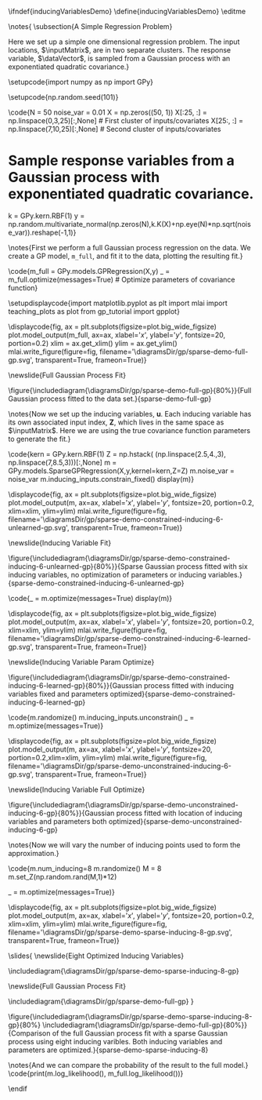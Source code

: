 \ifndef{inducingVariablesDemo}
\define{inducingVariablesDemo}
\editme

\notes{
\subsection{A Simple Regression Problem}

Here we set up a simple one dimensional regression problem. The input locations, $\inputMatrix$, are in two separate clusters. The response variable, $\dataVector$, is sampled from a Gaussian process with an exponentiated quadratic covariance.}


\setupcode{import numpy as np
import GPy}

\setupcode{np.random.seed(101)}

\code{N = 50
noise_var = 0.01
X = np.zeros((50, 1))
X[:25, :] = np.linspace(0,3,25)[:,None] # First cluster of inputs/covariates
X[25:, :] = np.linspace(7,10,25)[:,None] # Second cluster of inputs/covariates

# Sample response variables from a Gaussian process with exponentiated quadratic covariance.
k = GPy.kern.RBF(1)
y = np.random.multivariate_normal(np.zeros(N),k.K(X)+np.eye(N)*np.sqrt(noise_var)).reshape(-1,1)}

\notes{First we perform a full Gaussian process regression on the data. We create a GP model, `m_full`, and fit it to the data, plotting the resulting fit.}

\code{m_full = GPy.models.GPRegression(X,y)
_ = m_full.optimize(messages=True) # Optimize parameters of covariance function}

\setupdisplaycode{import matplotlib.pyplot as plt
import mlai
import teaching_plots as plot 
from gp_tutorial import gpplot}

\displaycode{fig, ax = plt.subplots(figsize=plot.big_wide_figsize)
plot.model_output(m_full, ax=ax, xlabel='$x$', ylabel='$y$', fontsize=20, portion=0.2)
xlim = ax.get_xlim()
ylim = ax.get_ylim()
mlai.write_figure(figure=fig,
                  filename='\diagramsDir/gp/sparse-demo-full-gp.svg', 
                  transparent=True, frameon=True)}

\newslide{Full Gaussian Process Fit}

\figure{\includediagram{\diagramsDir/gp/sparse-demo-full-gp}{80%}}{Full Gaussian process fitted to the data set.}{sparse-demo-full-gp}

\notes{Now we set up the inducing variables, $\mathbf{u}$. Each inducing variable has its own associated input index, $\mathbf{Z}$, which lives in the same space as $\inputMatrix$. Here we are using the true covariance function parameters to generate the fit.}

\code{kern = GPy.kern.RBF(1)
Z = np.hstack(
        (np.linspace(2.5,4.,3),
        np.linspace(7,8.5,3)))[:,None]
m = GPy.models.SparseGPRegression(X,y,kernel=kern,Z=Z)
m.noise_var = noise_var
m.inducing_inputs.constrain_fixed()
display(m)}

\displaycode{fig, ax = plt.subplots(figsize=plot.big_wide_figsize)
plot.model_output(m, ax=ax, xlabel='$x$', ylabel='$y$', fontsize=20, portion=0.2, xlim=xlim, ylim=ylim)
mlai.write_figure(figure=fig,
                  filename='\diagramsDir/gp/sparse-demo-constrained-inducing-6-unlearned-gp.svg', 
                  transparent=True, frameon=True)}

\newslide{Inducing Variable Fit}

\figure{\includediagram{\diagramsDir/gp/sparse-demo-constrained-inducing-6-unlearned-gp}{80%}}{Sparse Gaussian process fitted with six inducing variables, no optimization of parameters or inducing variables.}{sparse-demo-constrained-inducing-6-unlearned-gp}

\code{_ = m.optimize(messages=True)
display(m)}

\displaycode{fig, ax = plt.subplots(figsize=plot.big_wide_figsize)
plot.model_output(m, ax=ax, xlabel='$x$', ylabel='$y$', fontsize=20, portion=0.2, xlim=xlim, ylim=ylim)
mlai.write_figure(figure=fig,
                  filename='\diagramsDir/gp/sparse-demo-constrained-inducing-6-learned-gp.svg', 
                  transparent=True, frameon=True)}

\newslide{Inducing Variable Param Optimize}

\figure{\includediagram{\diagramsDir/gp/sparse-demo-constrained-inducing-6-learned-gp}{80%}}{Gaussian process fitted with inducing variables fixed and parameters optimized}{sparse-demo-constrained-inducing-6-learned-gp}

\code{m.randomize()
m.inducing_inputs.unconstrain()
_ = m.optimize(messages=True)}

\displaycode{fig, ax = plt.subplots(figsize=plot.big_wide_figsize)
plot.model_output(m, ax=ax, xlabel='$x$', ylabel='$y$', fontsize=20, portion=0.2,xlim=xlim, ylim=ylim)
mlai.write_figure(figure=fig,
                  filename='\diagramsDir/gp/sparse-demo-unconstrained-inducing-6-gp.svg', 
                  transparent=True, frameon=True)}

\newslide{Inducing Variable Full Optimize}

\figure{\includediagram{\diagramsDir/gp/sparse-demo-unconstrained-inducing-6-gp}{80%}}{Gaussian process fitted with location of inducing variables and parameters both optimized}{sparse-demo-unconstrained-inducing-6-gp}

\notes{Now we will vary the number of inducing points used to form the approximation.}

\code{m.num_inducing=8
m.randomize()
M = 8
m.set_Z(np.random.rand(M,1)*12)

_ = m.optimize(messages=True)}

\displaycode{fig, ax = plt.subplots(figsize=plot.big_wide_figsize)
plot.model_output(m, ax=ax, xlabel='$x$', ylabel='$y$', fontsize=20, portion=0.2, xlim=xlim, ylim=ylim)
mlai.write_figure(figure=fig,
                  filename='\diagramsDir/gp/sparse-demo-sparse-inducing-8-gp.svg', 
                  transparent=True, frameon=True)}

\slides{
\newslide{Eight Optimized Inducing Variables}

\includediagram{\diagramsDir/gp/sparse-demo-sparse-inducing-8-gp}

\newslide{Full Gaussian Process Fit}

\includediagram{\diagramsDir/gp/sparse-demo-full-gp}
}

\figure{\includediagram{\diagramsDir/gp/sparse-demo-sparse-inducing-8-gp}{80%}
\includediagram{\diagramsDir/gp/sparse-demo-full-gp}{80%}}{Comparison of the full Gaussian process fit with a sparse Gaussian process using eight inducing varibles. Both inducing variables and parameters are optimized.}{sparse-demo-sparse-inducing-8}

\notes{And we can compare the probability of the result to the full model.}
\code{print(m.log_likelihood(), m_full.log_likelihood())}


\endif
